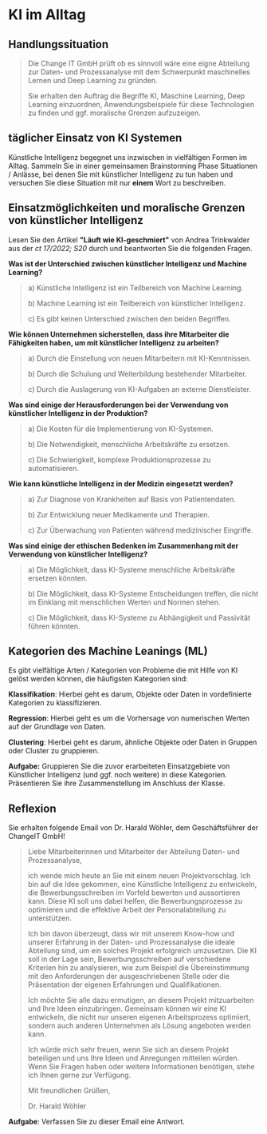 # KI im Alltag

## Handlungssituation

> Die Change IT GmbH prüft ob es sinnvoll wäre eine eigne Abteilung zur Daten- und Prozessanalyse mit dem Schwerpunkt maschinelles Lernen und Deep Learning zu gründen.
>
> Sie erhalten den Auftrag die Begriffe KI, Maschine Learning, Deep Learning einzuordnen, Anwendungsbeispiele für diese Technologien zu finden und ggf. moralische Grenzen aufzuzeigen.

## täglicher Einsatz von KI Systemen

<!--kialltagbrain-->

Künstliche Intelligenz begegnet uns inzwischen in vielfältigen Formen im Alltag. Sammeln Sie in einer gemeinsamen Brainstorming Phase Situationen / Anlässe, bei denen Sie mit künstlicher Intelligenz zu tun haben und versuchen Sie diese Situation mit nur **einem** Wort zu beschreiben.

<!--kialltagbrain-->

## Einsatzmöglichkeiten und moralische Grenzen von künstlicher Intelligenz

<!--kialltagct-->

Lesen Sie den Artikel **"Läuft wie KI-geschmiert"** von Andrea Trinkwalder aus der *ct 17/2022; S20* durch und beantworten Sie die folgenden Fragen.

<!--kialltagct-->

**Was ist der Unterschied zwischen künstlicher Intelligenz und Machine Learning?**

>a) Künstliche Intelligenz ist ein Teilbereich von Machine Learning.
>
>b) Machine Learning ist ein Teilbereich von künstlicher Intelligenz.
>
>c) Es gibt keinen Unterschied zwischen den beiden Begriffen.

**Wie können Unternehmen sicherstellen, dass ihre Mitarbeiter die Fähigkeiten haben, um mit künstlicher Intelligenz zu arbeiten?**

>a) Durch die Einstellung von neuen Mitarbeitern mit KI-Kenntnissen.
>
>b) Durch die Schulung und Weiterbildung bestehender Mitarbeiter.
>
>c) Durch die Auslagerung von KI-Aufgaben an externe Dienstleister.

**Was sind einige der Herausforderungen bei der Verwendung von künstlicher Intelligenz in der Produktion?**

>a) Die Kosten für die Implementierung von KI-Systemen.
>
>b) Die Notwendigkeit, menschliche Arbeitskräfte zu ersetzen.
>
>c) Die Schwierigkeit, komplexe Produktionsprozesse zu automatisieren.

**Wie kann künstliche Intelligenz in der Medizin eingesetzt werden?**

>a) Zur Diagnose von Krankheiten auf Basis von Patientendaten.
>
>b) Zur Entwicklung neuer Medikamente und Therapien.
>
>c) Zur Überwachung von Patienten während medizinischer Eingriffe.

**Was sind einige der ethischen Bedenken im Zusammenhang mit der Verwendung von künstlicher Intelligenz?**

>a) Die Möglichkeit, dass KI-Systeme menschliche Arbeitskräfte ersetzen könnten.
>
>b) Die Möglichkeit, dass KI-Systeme Entscheidungen treffen, die nicht im Einklang mit menschlichen Werten und Normen stehen.
>
>c) Die Möglichkeit, dass KI-Systeme zu Abhängigkeit und Passivität führen könnten.

<!--
Richtige Antworten!
1. b) Machine Learning ist ein Teilbereich von künstlicher Intelligenz.
2. b) Durch die Schulung und Weiterbildung bestehender Mitarbeiter.
3. a) Die Kosten für die Implementierung von KI-Systemen.
4. a) Zur Diagnose von Krankheiten auf Basis von Patientendaten.
5. b) Die Möglichkeit, dass KI-Systeme Entscheidungen treffen, die nicht im Einklang mit menschlichen Werten und Normen stehen.
-->

## Kategorien des Machine Leanings (ML)

<!--kialltagkategorien-->

Es gibt vielfältige Arten / Kategorien von Probleme die mit Hilfe von KI gelöst werden können, die häufigsten Kategorien sind:

**Klassifikation**: Hierbei geht es darum, Objekte oder Daten in vordefinierte Kategorien zu klassifizieren. 

**Regression**: Hierbei geht es um die Vorhersage von numerischen Werten auf der Grundlage von Daten. 

**Clustering**: Hierbei geht es darum, ähnliche Objekte oder Daten in Gruppen oder Cluster zu gruppieren.


**Aufgabe:**  Gruppieren Sie die zuvor erarbeiteten Einsatzgebiete von Künstlicher Intelligenz (und ggf. noch weitere) in diese Kategorien. Präsentieren Sie ihre Zusammenstellung im Anschluss der Klasse.

<!--kialltagkategorien-->

## Reflexion

Sie erhalten folgende Email von Dr. Harald Wöhler, dem Geschäftsführer der ChangeIT GmbH!

>Liebe Mitarbeiterinnen und Mitarbeiter der Abteilung Daten- und Prozessanalyse,
>
>ich wende mich heute an Sie mit einem neuen Projektvorschlag. Ich bin auf die Idee gekommen, eine Künstliche Intelligenz zu entwickeln, die Bewerbungsschreiben im Vorfeld bewerten und aussortieren kann. Diese KI soll uns dabei helfen, die Bewerbungsprozesse zu optimieren und die effektive Arbeit der Personalabteilung zu unterstützen.
>
>Ich bin davon überzeugt, dass wir mit unserem Know-how und unserer Erfahrung in der Daten- und Prozessanalyse die ideale Abteilung sind, um ein solches Projekt erfolgreich umzusetzen. Die KI soll in der Lage sein, Bewerbungsschreiben auf verschiedene Kriterien hin zu analysieren, wie zum Beispiel die Übereinstimmung mit den Anforderungen der ausgeschriebenen Stelle oder die Präsentation der eigenen Erfahrungen und Qualifikationen.
>
>Ich möchte Sie alle dazu ermutigen, an diesem Projekt mitzuarbeiten und Ihre Ideen einzubringen. Gemeinsam können wir eine KI entwickeln, die nicht nur unseren eigenen Arbeitsprozess optimiert, sondern auch anderen Unternehmen als Lösung angeboten werden kann.
>
>Ich würde mich sehr freuen, wenn Sie sich an diesem Projekt beteiligen und uns Ihre Ideen und Anregungen mitteilen würden. Wenn Sie Fragen haben oder weitere Informationen benötigen, stehe ich Ihnen gerne zur Verfügung.
>
>Mit freundlichen Grüßen,
>
>Dr. Harald Wöhler

**Aufgabe**: Verfassen Sie zu dieser Email eine Antwort.
